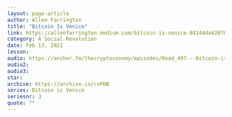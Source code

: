 ```yaml
---
layout: page-article
author: Allen Farrington
title: "Bitcoin Is Venice"
link: https://allenfarrington.medium.com/bitcoin-is-venice-8414dda42070
category: A Social Revolution
date: Feb 13, 2021
lesson: 
audio: https://anchor.fm/thecryptoconomy/episodes/Read_497---Bitcoin-is-Venice-Allen-Farrington-eqrnhe
audio2: 
audio3: 
star: 
archive: https://archive.is/rnPDB
series: Bitcoin is Venice
seriesnr: 3
quote: ""
---
```

